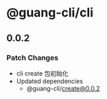 # @guang-cli/cli

## 0.0.2

### Patch Changes

- cli create 包初始化
- Updated dependencies
  - @guang-cli/create@0.0.2
